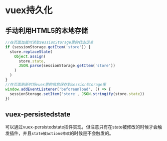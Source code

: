 # vuex持久化

## 手动利用HTML5的本地存储
```js
//在页面加载时读取sessionStorage里的状态信息
if (sessionStorage.getItem('store')) {
  store.replaceState(
    Object.assign(
      store.state,
      JSON.parse(sessionStorage.getItem('store'))
    )
  )
}
//在页面刷新时将vuex里的信息保存到sessionStorage里
window.addEventListener('beforeunload', () => {
  sessionStorage.setItem('store', JSON.stringify(store.state))
})
```

## vuex-persistedstate
可以通过vuex-persistedstate插件实现，但注意只有在state被修改的时候才会触发插件，并且`state被actions修改`的时候是不会触发的。